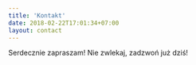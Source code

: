 ```yaml
---
title: 'Kontakt'
date: 2018-02-22T17:01:34+07:00
layout: contact
---
```


Serdecznie zapraszam!
Nie zwlekaj, zadzwoń już dziś!



